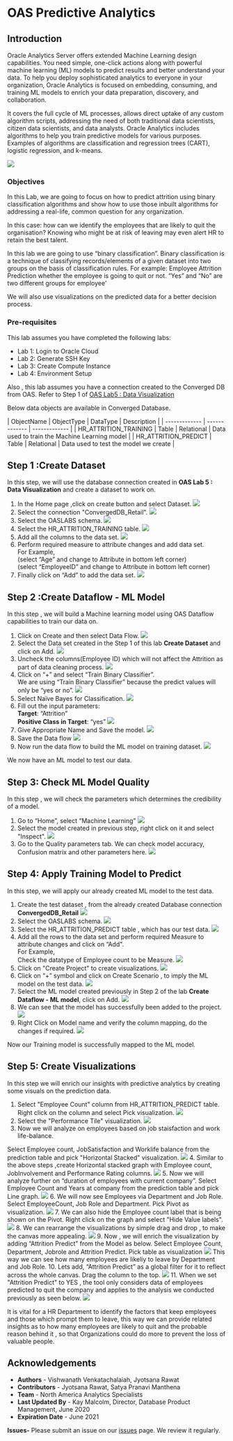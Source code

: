 # OAS Predictive Analytics #

## Introduction ##

Oracle Analytics Server offers extended Machine Learning design capabilities. You need simple, one-click actions along with powerful machine learning (ML) models to predict results and better understand your data. To help you deploy sophisticated analytics to everyone in your organization, Oracle Analytics is focused on embedding, consuming, and training ML models to enrich your data preparation, discovery, and collaboration.  

It covers the full cycle of ML processes, allows direct uptake of any custom algorithm scripts, addressing the need of both traditional data scientists, citizen data scientists, and data analysts.  Oracle Analytics includes algorithms to help you train predictive models for various purposes. Examples of algorithms are classification and regression trees (CART), logistic regression, and k-means.

![](./images/predictiveanalytics.png " ")

### Objectives ###

In this Lab, we are going to focus on how to predict attrition using binary classification algorithms and show how to use those inbuilt algorithms for addressing a real-life, common question for any organization.  

In this case: how can we identify the employees that are likely to quit the organisation? 
Knowing who might be at risk of leaving may even alert HR to retain the best talent.  

In this lab we are going to use “binary classification”. Binary classification is a technique of classifying records/elements of a given dataset into two groups on the basis of classification rules. For example: Employee Attrition Prediction whether the employee is going to quit or not. “Yes” and “No” are two different groups for employee'

We will also use visualizations on the predicted data for a better decision process.


### Pre-requisites ###

This lab assumes you have completed the following labs:  
- Lab 1: Login to Oracle Cloud  
- Lab 2: Generate SSH Key  
- Lab 3: Create Compute Instance  
- Lab 4: Environment Setup   

Also , this lab assumes you have a connection created to the Converged DB from OAS. 
Refer to  Step 1 of [OAS Lab5 : Data Visualization](?lab=oas-lab-5-data-visualization)

Below data objects are available in Converged Database.  

| ObjectName  | ObjectType  | DataType  | Description  |
| ------------- | ------------- | ------------- |
| HR\_ATTRITION\_TRAINING | Table | Relational  | Data used to train the Machine Learning model |
| HR\_ATTRITION\_PREDICT | Table | Relational | Data used to test the model we create |


## Step 1 :Create Dataset

In this step, we will use the database connection created in **OAS Lab 5 : Data Visualization** and create a dataset to work on.

1. In the Home page ,click on create button and select Dataset.
![](./images/paoas1.0.png " ")
2. Select the connection "ConvergedDB_Retail".
![](./images/paoas1.1.png " ")
3. Select the OASLABS schema.
![](./images/paoas1.2.png " ")
4. Select the HR\_ATTRITION\_TRAINING table.
![](./images/paoas1.3.png " ")
5. Add all the columns to the data set.
![](./images/paoas1.4.png " ")
6. Perform required measure to attribute changes and add data set.  
  For Example,  
  (select “Age” and change  to Attribute in bottom left corner)  
  (select “EmployeeID” and change  to Attribute in bottom left corner)
7. Finally click on “Add” to add the data set.
![](./images/paoas1.5.png " ")

## Step 2 :Create Dataflow - ML Model

In this step , we will build a Machine learning model using OAS Dataflow capabilities to train our data on.

1. Click on Create and then select Data Flow.
![](./images/paoas2.1.png " ")
2. Select the Data set created in the Step 1 of this lab **Create Dataset** and click on Add.
![](./images/paoas2.2.png " ")
3. Uncheck the columns(Employee ID) which will not affect the Attrition as part of data cleaning process.
![](./images/paoas2.3.png " ") 
4. Click on “+” and select “Train Binary Classifier”.  
  We are using “Train Binary Classifier” because the predict values will only be “yes or no”.
![](./images/paoas2.4.png " ")
5. Select Naïve Bayes for Classification.
![](./images/paoas2.5.png " ")
6. Fill out the input parameters:  
  **Target**: “Attrition”  
  **Positive Class in Target**: “yes”
![](./images/paoas2.6.png " ")
7. Give Appropriate Name and Save the model.
![](./images/paoas2.7.png " ")
8. Save the Data flow
![](./images/paoas2.8.png " ")
9. Now run the data flow to build the ML model on training dataset.
![](./images/paoas2.9.png " ")

We now have an ML model to test our data.

## Step 3: Check ML Model Quality

In this step , we will check the parameters which determines the credibility of a model.

1. Go to “Home”, select “Machine Learning” 
![](./images/paoas3.1.png " ")
2. Select the model created in previous step, right click on it and select "Inspect".
![](./images/paoas3.2.png " ")
3. Go to the Quality parameters tab. We can check model accuracy, Confusion matrix and other parameters here.
![](./images/paoas3.3.png " ")


## Step 4: Apply Training Model to Predict

In this step, we will apply our already created ML model to the test data.

1. Create the test dataset , from the already created Database connection **ConvergedDB_Retail**
![](./images/paoas4.1.png " ")
2. Select the OASLABS schema.
![](./images/paoas4.2.png " ")
3. Select the HR\_ATTRITION\_PREDICT table , which has our test data.
![](./images/paoas4.3.png " ")
4. Add all the rows to the data set and perform required Measure to attribute changes and click on “Add".  
 For Example,  
       Check the datatype of Employee count to be Measure.
![](./images/paoas4.4.png " ")
5. Click on "Create Project" to create visualizations.
![](./images/paoas4.5.png " ")
6. Click on “+” symbol  and click on Create Scenario , to imply the ML model on the test data.
![](./images/paoas4.6.png " ")
7. Select the ML model created previously in Step 2 of the lab **Create Dataflow - ML model**, click on Add.
![](./images/paoas4.7.png " ")
8. We can see that the model has successfully been added to the project.
![](./images/paoas4.8.png " ")
9.  Right Click on Model name and verify the column mapping, do the changes if required.
![](./images/paoas4.9.png " ")

Now our Training model is successfully mapped to the ML model.
  

## Step 5: Create Visualizations

In this step we will enrich our insights with predictive analytics by creating some visuals on the prediction data.

1. Select "Employee Count" column from HR\_ATTRITION\_PREDICT table.  
Right click on the column and select Pick visualization.
![](./images/paoas5.1.png " ")
2. Select the "Performance Tile" visualization.
![](./images/paoas5.2.png " ")
3. Now we will analyze on employees based on job staisfaction and work life-balance.  

Select Employee count, JobSatisfaction and Worklife balance from the prediction table and pick "Horizontal Stacked" visualization.
![](./images/paoas5.3.png " ")
4. Similar to the above steps ,create Horizontal stacked graph with Employee count, JobInvolvement and Performance Rating columns.
![](./images/paoas5.4.png " ")
5. Now we will analyze further on “duration of employees with current company”.  Select Employee Count and Years at company from the prediction table and pick Line graph.
![](./images/paoas5.5.png " ")
6. We will now see Employees via Department and Job Role.  Select EmployeeCount, Job Role and Department. Pick Pivot as visualization.
![](./images/paoas5.6.png " ")
7. We can also hide the Employee count label that is being shown on the Pivot. Right click on the graph and select "Hide Value labels".
![](./images/paoas5.7.png " ")
8. We can rearrange the visualizations by simple drag and drop , to make the canvas more appealing.
![](./images/paoas5.8.png " ")
9. Now , we will enrich the visualization by adding “Attrition Predict” from the Model as below.  Select Employee Count, Department, Jobrole and Attrition Predict. Pick table as visualization
![](./images/paoas5.9.png " ")
This way we can see how many employees are likeliy to leave by Department and Job Role.
10. Lets add, “Attrition Predict” as a global filter for it to reflect across the whole canvas.  Drag the column to the top.
![](./images/paoas5.10.png " ")
11. When we set "Attrition Predict" to YES , the tool only considers data of employees predicted to quit the company and applies to the analysis we conducted previously as seen below.
![](./images/paoas5.11.png " ")

It is vital for a HR Department to identify the factors that keep employees and those which prompt them to leave, this way we can provide related insights as to how many employees are likely to quit and the probable reason behind it , so that Organizations could do more to prevent the loss of valuable people.
        

## Acknowledgements
- **Authors** - Vishwanath Venkatachalaiah, Jyotsana Rawat
- **Contributors** - Jyotsana Rawat, Satya Pranavi Manthena
- **Team** - North America Analytics Specialists
- **Last Updated By** - Kay Malcolm, Director, Database Product Management, June 2020
- **Expiration Date** - June 2021

**Issues-**
Please submit an issue on our [issues](https://github.com/oracle/learning-library/issues) page. We review it regularly.